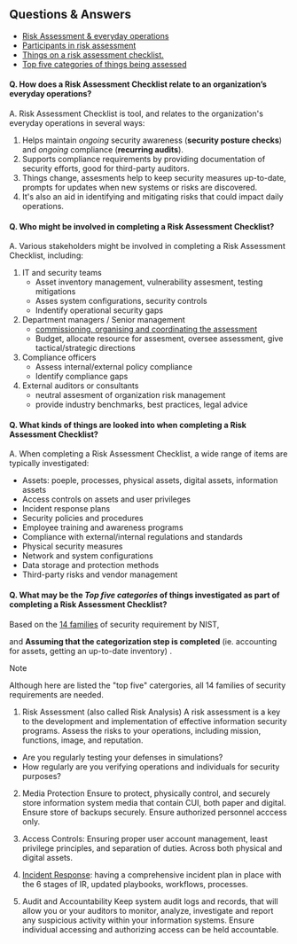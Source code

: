 ## Questions & Answers
-  [Risk Assessment & everyday operations](#q-how-does-a-risk-assessment-checklist-relate-to-an-organizations-everyday-operations)
-  [Participants in risk assessment](#q-who-might-be-involved-in-completing-a-risk-assessment-checklist)
-  [Things on a risk assessment checklist.](#q-what-kinds-of-things-are-looked-into-when-completing-a-risk-assessment-checklist)
-  [Top five categories of things being assessed](#q-what-may-be-the-top-five-categories-of-things-investigated-as-part-of-completing-a-risk-assessment-checklist)

#### Q. How does a Risk Assessment Checklist relate to an organization’s everyday operations?
A. Risk Assessment Checklist is tool, and relates to the organization's everyday operations in several ways:
1. Helps maintain _ongoing_ security awareness (__security posture checks__) and _ongoing_ compliance (__recurring audits__).
2. Supports compliance requirements by providing documentation of security efforts, good for third-party auditors.
3. Things change, assesments help to keep security measures up-to-date, prompts for updates when new systems or risks are discovered.
4. It's also an aid in identifying and mitigating risks that could impact daily operations.

#### Q. Who might be involved in completing a Risk Assessment Checklist?
A. Various stakeholders might be involved in completing a Risk Assessment Checklist, including:

1. IT and security teams
    - Asset inventory management, vulnerability assesment, testing mitigations
    - Asses system configurations, security controls
    - Indentify operational security gaps
3. Department managers / Senior management
    - [commissioning, organising and coordinating the assessment](https://oira.osha.europa.eu/en/roles-and-responsibilities)
    - Budget, allocate resource for assesment, oversee assessment, give tactical/strategic directions
5. Compliance officers
    - Assess internal/external policy compliance
    - Identify compliance gaps 
7. External auditors or consultants
    - neutral assesment of organization risk management
    - provide industry benchmarks, best practices, legal advice

#### Q. What kinds of things are looked into when completing a Risk Assessment Checklist?
A. When completing a Risk Assessment Checklist, a wide range of items are typically investigated:

- Assets: poeple, processes, physical assets, digital assets, information assets
- Access controls on assets and user privileges
- Incident response plans
- Security policies and procedures
- Employee training and awareness programs
- Compliance with external/internal regulations and standards
- Physical security measures
- Network and system configurations
- Data storage and protection methods
- Third-party risks and vendor management


#### Q. What may be the _Top five categories_ of things investigated as part of completing a Risk Assessment Checklist?
Based on the [14 families](https://github.com/FredericGariepy/LighthouseLabs/blob/main/PKM/W4/D4/InfoSec%20Risk%20Assessment.md#14-families-of-security-requirements-needed-to-address-nist-sp-800-171-checklist) of security requirement by NIST,

and __Assuming that the categorization step is completed__ (ie. accounting for assets, getting an up-to-date inventory) .

> [!NOTE]
> Although here are listed the "top five" catergories, all 14 families of security requirements are needed.

1. Risk Assessment (also called Risk Analysis)
A risk assessment is a key to the development and implementation of effective information security programs.
Assess the risks to your operations, including mission, functions, image, and reputation.
- Are you regularly testing your defenses in simulations?
- How regularly are you verifying operations and individuals for security purposes?

2. Media Protection
Ensure to protect, physically control, and securely store information system media that contain CUI, both paper and digital. Ensure store of backups securely. Ensure authorized personnel acccess only.

3. Access Controls: Ensuring proper user account management, least privilege principles, and separation of duties. Across both physical and digital assets.

4. [Incident Response](https://github.com/FredericGariepy/LighthouseLabs/blob/main/PKM/W4/D5/Project/reading/CISA%20Federal%20Government%20Cybersecurity%20Incident%20%26%20Vulnerability%20Response.md#incident-response): having a comprehensive incident plan in place with the 6 stages of IR, updated playbooks, workflows, processes.

5. Audit and Accountability
Keep system audit logs and records, that will allow you or your auditors to monitor, analyze, investigate and report any suspicious activity within your information systems. Ensure individual accessing and authorizing access can be held accountable.
